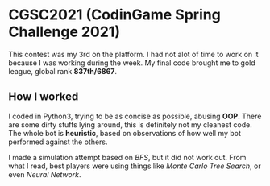 # CGSC2021 (CodinGame Spring Challenge 2021)

This contest was my 3rd on the platform. I had not alot of time to work on it because I was working during the week. My final code brought me to gold league, global rank **837th/6867**.

## How I worked

I coded in Python3, trying to be as concise as possible, abusing **OOP**.
There are some dirty stuffs lying around, this is definitely not my cleanest code.
The whole bot is **heuristic**, based on observations of how well my bot performed against the others.

I made a simulation attempt based on *BFS*, but it did not work out.
From what I read, best players were using things like *Monte Carlo Tree Search*, or even *Neural Network*.
